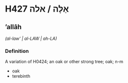 # H427 אַלָּה / אלה

## ʼallâh

_(al-law' | al-LAW | ah-LA)_

### Definition

A variation of H0424; an oak or other strong tree; oak; n-m

- oak
- terebinth
